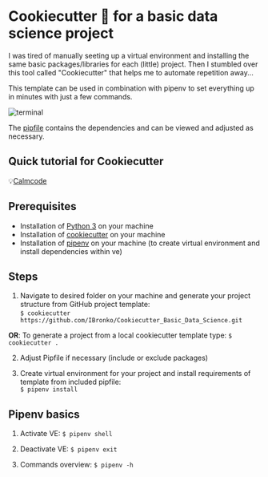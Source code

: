 # Cookiecutter 🍪 for a basic data science project

I was tired of manually seeting up a virtual environment and installing the same basic packages/libraries for each (little) project.
Then I stumbled over this tool called "Cookiecutter" that helps me to automate repetition away...

This template can be used in combination with pipenv to set everything up in minutes with just a few commands.

![terminal](https://user-images.githubusercontent.com/67829673/170830305-f1ad868e-2791-4f7b-943d-39c44141ef9b.png)

The [pipfile](https://github.com/IBronko/Cookiecutter_Basic_Data_Science/blob/3a6f38ce671009175e7ac73a04905a863c5b8e99/%7B%7Bcookiecutter.project_slug%7D%7D/Pipfile) contains the dependencies and can be viewed and adjusted as necessary.

## Quick tutorial for Cookiecutter

💡[Calmcode](https://calmcode.io/cookiecutter/the-problem.html)

## Prerequisites

- Installation of [Python 3](https://www.python.org) on your machine  
- Installation of [cookiecutter](https://cookiecutter.readthedocs.io/en/2.0.2/installation.html) on your machine
- Installation of [pipenv](https://docs.pipenv.org) on your machine (to create virtual environment and install dependencies within ve)

## Steps

1. Navigate to desired folder on your machine and generate your project structure from GitHub project template:<br> 
`$ cookiecutter https://github.com/IBronko/Cookiecutter_Basic_Data_Science.git`

  __OR__: To generate a project from a local cookiecutter template type: `$ cookiecutter .`

2. Adjust Pipfile if necessary (include or exclude packages)

3. Create virtual environment for your project and install requirements of template from included pipfile:<br>
`$ pipenv install`

## Pipenv basics

1. Activate VE: `$ pipenv shell`

2. Deactivate VE: `$ pipenv exit`

3. Commands overview: `$ pipenv -h`

